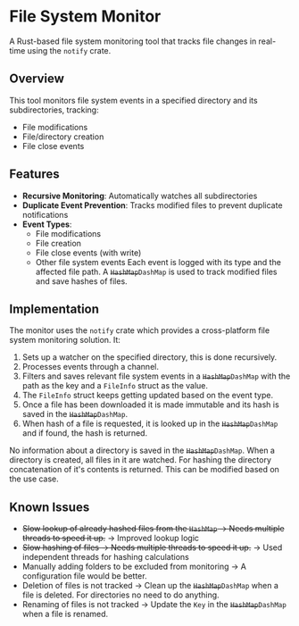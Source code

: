 # File System Monitor

A Rust-based file system monitoring tool that tracks file changes in real-time using the `notify` crate.

## Overview

This tool monitors file system events in a specified directory and its subdirectories, tracking:
- File modifications
- File/directory creation
- File close events

## Features
- **Recursive Monitoring**: Automatically watches all subdirectories
- **Duplicate Event Prevention**: Tracks modified files to prevent duplicate notifications
- **Event Types**:
  - File modifications
  - File creation
  - File close events (with write)
  - Other file system events
Each event is logged with its type and the affected file path. A ~~`HashMap`~~`DashMap` is used to track modified files and save hashes of files.

## Implementation
The monitor uses the `notify` crate which provides a cross-platform file system monitoring solution.  It:
1. Sets up a watcher on the specified directory, this is done recursively.
2. Processes events through a channel.
3. Filters and saves relevant file system events in a ~~`HashMap`~~`DashMap` with the path as the key and a `FileInfo` struct as the value.
4. The `FileInfo` struct keeps getting updated based on the event type.
5. Once a file has been downloaded it is made immutable and its hash is saved in the ~~`HashMap`~~`DashMap`.
6. When hash of a file is requested, it is looked up in the ~~`HashMap`~~`DashMap` and if found, the hash is returned.

No information about a directory is saved in the ~~`HashMap`~~`DashMap`. When a directory is created, all files in it are watched. For hashing the directory concatenation of it's contents is returned. This can be modified based on the use case.

## Known Issues

- ~~Slow lookup of already hashed files from the `HashMap` -> Needs multiple threads to speed it up.~~ -> Improved lookup logic
- ~~Slow hashing of files -> Needs multiple threads to speed it up.~~ -> Used independent threads for hashing calculations
- Manually adding folders to be excluded from monitoring -> A configuration file would be better.
- Deletion of files is not tracked -> Clean up the ~~`HashMap`~~`DashMap` when a file is deleted. For directories no need to do anything.
- Renaming of files is not tracked -> Update the `Key` in the ~~`HashMap`~~`DashMap` when a file is renamed.
